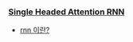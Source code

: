 ### [Single Headed Attention RNN](https://arxiv.org/abs/1911.11423)
- [rnn 이란?](https://wikidocs.net/22886)